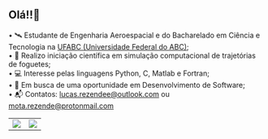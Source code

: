 ## Olá!!👋

•    🛰️ Estudante de Engenharia Aeroespacial e do Bacharelado em Ciência e Tecnologia na [UFABC (Universidade Federal do ABC)](https://www.ufabc.edu.br/);
<br>
•    🚀	Realizo iniciação científica em simulação computacional de trajetórias de foguetes;
<br>
•    💻 Interesse pelas linguagens Python, C, Matlab e Fortran;
<br>
•    💼	Em busca de uma oportunidade em Desenvolvimento de Software;
<br>
•    📬	Contatos: lucas.rezendee@outlook.com  ou  mota.rezende@protonmail.com 
<br>

<table>
  <tr>
    <td align="center" style="padding=0;width=50%;">
      <img align="center" style="padding=0;" src="https://github-readme-stats.vercel.app/api?username=pedrocava&show_icons=true&theme=default&count_private=true&hide_border=true&icon_color=41B883&title_color=41B883&text_color=34495E&bg_color=00000000" />
    </td>
    <td align="center" style="padding=0;width=50%;">
      <img align="center" style="padding=0;" src="https://github-readme-stats.vercel.app/api/top-langs/?username=pedrocava&hide=html,stata,tex,jupyter%20notebook&layout=compact&hide_border=true&icon_color=41B883&title_color=41B883&text_color=34495E&bg_color=00000000" />
    </td>
  </tr>
</table>
